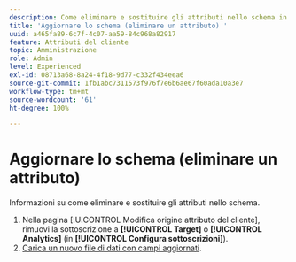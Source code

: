 ```yaml
---
description: Come eliminare e sostituire gli attributi nello schema in Adobe Experience Cloud.
title: 'Aggiornare lo schema (eliminare un attributo) '
uuid: a465fa89-6c7f-4c07-aa59-84c968a82917
feature: Attributi del cliente
topic: Amministrazione
role: Admin
level: Experienced
exl-id: 08713a68-8a24-4f18-9d77-c332f434eea6
source-git-commit: 1fb1abc7311573f976f7e6b6ae67f60ada10a3e7
workflow-type: tm+mt
source-wordcount: '61'
ht-degree: 100%

---
```


# Aggiornare lo schema (eliminare un attributo)

Informazioni su come eliminare e sostituire gli attributi nello schema.

1. Nella pagina [!UICONTROL Modifica origine attributo del cliente], rimuovi la sottoscrizione a **[!UICONTROL Target]** o **[!UICONTROL Analytics]** (in **[!UICONTROL Configura sottoscrizioni]**).
1. [Carica un nuovo file di dati con campi aggiornati](t-crs-usecase.md#task_BCC327B2A0EF4A1BBB2934013AB92B78).
